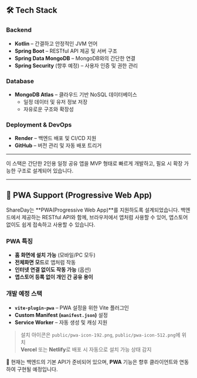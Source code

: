 ## 🛠️ Tech Stack

### Backend
- **Kotlin** – 간결하고 안정적인 JVM 언어
- **Spring Boot** – RESTful API 제공 및 서버 구조
- **Spring Data MongoDB** – MongoDB와의 간단한 연결
- **Spring Security** (향후 예정) – 사용자 인증 및 권한 관리

### Database
- **MongoDB Atlas** – 클라우드 기반 NoSQL 데이터베이스
  - 일정 데이터 및 유저 정보 저장
  - 자유로운 구조와 확장성

### Deployment & DevOps
- **Render** – 백엔드 배포 및 CI/CD 지원
- **GitHub** – 버전 관리 및 자동 배포 트리거

---

이 스택은 간단한 2인용 일정 공유 앱을 MVP 형태로 빠르게 개발하고, 필요 시 확장 가능한 구조로 설계되어 있습니다.

---

## 📲 PWA Support (Progressive Web App)

ShareDay는 **PWA(Progressive Web App)**를 지원하도록 설계되었습니다. 백엔드에서 제공하는 RESTful API와 함께, 브라우저에서 앱처럼 사용할 수 있어, 앱스토어 없이도 쉽게 접속하고 사용할 수 있습니다.

### PWA 특징
- **홈 화면에 설치 가능** (모바일/PC 모두)
- **전체화면 모드**로 앱처럼 작동
- **인터넷 연결 없이도 작동 가능** (옵션)
- **앱스토어 등록 없이 개인 간 공유 용이**

### 개발 예정 스택
- **`vite-plugin-pwa`** – PWA 설정을 위한 Vite 플러그인
- **Custom Manifest (`manifest.json`)** 설정
- **Service Worker** – 자동 생성 및 캐싱 지원

> 설치 아이콘은 `public/pwa-icon-192.png`, `public/pwa-icon-512.png`에 위치  
> **Vercel** 또는 **Netlify**로 배포 시 자동으로 설치 가능 상태 감지

🚧 현재는 백엔드의 기본 API가 준비되어 있으며, **PWA** 기능은 향후 클라이언트와 연동하여 구현될 예정입니다.
